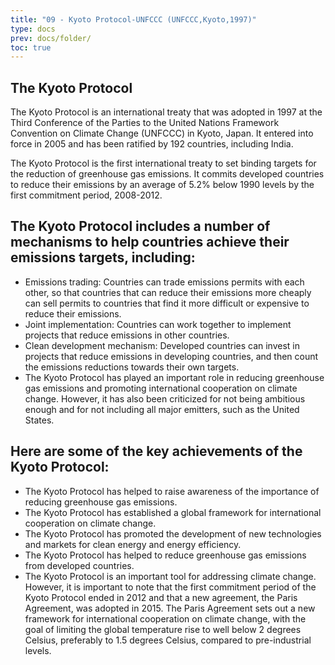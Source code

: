 ```yaml
---
title: "09 - Kyoto Protocol-UNFCCC (UNFCCC,Kyoto,1997)"
type: docs
prev: docs/folder/
toc: true
---
```

## The  Kyoto Protocol

The Kyoto Protocol is an international treaty that was adopted in 1997 at the Third Conference of the Parties to the United Nations Framework Convention on Climate Change (UNFCCC) in Kyoto, Japan. It entered into force in 2005 and has been ratified by 192 countries, including India.

The Kyoto Protocol is the first international treaty to set binding targets for the reduction of greenhouse gas emissions. It commits developed countries to reduce their emissions by an average of 5.2% below 1990 levels by the first commitment period, 2008-2012.

## The Kyoto Protocol includes a number of mechanisms to help countries achieve their emissions targets, including:

* Emissions trading: Countries can trade emissions permits with each other, so that countries that can reduce their emissions more cheaply can sell permits to countries that find it more difficult or expensive to reduce their emissions.
* Joint implementation: Countries can work together to implement projects that reduce emissions in other countries.
* Clean development mechanism: Developed countries can invest in projects that reduce emissions in developing countries, and then count the emissions reductions towards their own targets.
* The Kyoto Protocol has played an important role in reducing greenhouse gas emissions and promoting international cooperation on climate change. However, it has also been criticized for not being ambitious enough and for not including all major emitters, such as the United States.

## Here are some of the key achievements of the Kyoto Protocol:

* The Kyoto Protocol has helped to raise awareness of the importance of reducing greenhouse gas emissions.
* The Kyoto Protocol has established a global framework for international cooperation on climate change.
* The Kyoto Protocol has promoted the development of new technologies and markets for clean energy and energy efficiency.
* The Kyoto Protocol has helped to reduce greenhouse gas emissions from developed countries.
* The Kyoto Protocol is an important tool for addressing climate change. However, it is important to note that the first commitment period of the Kyoto Protocol ended in 2012 and that a new agreement, the Paris Agreement, was adopted in 2015. The Paris Agreement sets out a new framework for international cooperation on climate change, with the goal of limiting the global temperature rise to well below 2 degrees Celsius, preferably to 1.5 degrees Celsius, compared to pre-industrial levels.
